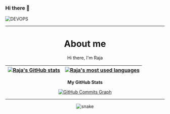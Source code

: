 ### Hi there 👋

![DEVOPS](https://user-images.githubusercontent.com/53265154/173638084-8c85887f-1002-46b7-ac3b-81bb83647cf6.gif)

---

<h1 align="center">About me</h1>


<p align="center">
 Hi there, I'm Raja
</p>

<div align="center">
  
<!-- 
[![mmounchi's 42 stats](https://badge.mediaplus.ma/darkgray/mmounchi)](https://github.com/oakoudad/badge42)
 -->

| [![Raja's GitHub stats](https://github-readme-stats.vercel.app/api?username=raja-moukhass&count_private=true&show_icons=true&hide=issues&hide_border=true&theme=dracula)](https://github.com/raja-moukhass?tab=repositories) | [![Raja's most used languages](https://github-readme-stats.vercel.app/api/top-langs/?username=raja-moukhass&layout=compact&hide_border=true&theme=dracula)](https://github.com/raja-moukhas?tab=repositories) |
|:-:|:-:|

 <b>My GitHub Stats</b>

<a href="http://www.github.com/raja-moukhass"><img src="https://activity-graph.herokuapp.com/graph?username=raja-moukhass&bg_color=1c1917&color=ffffff&line=6366f1&point=ffffff&area_color=1c1917&area=true&hide_border=true&custom_title=GitHub%20Commits%20Graph" alt="GitHub Commits Graph" /></a>
</div>

---

<p align="center">
   <img src="https://github.com/meriem-mounchid/meriem-mounchid/blob/output/github-contribution-grid-snake.svg" alt="snake">
</p>

